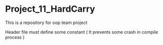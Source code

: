 # Project_11_HardCarry
This is a repository for oop team project

Header file must define some constant
( It prevents some crash in compile process )
